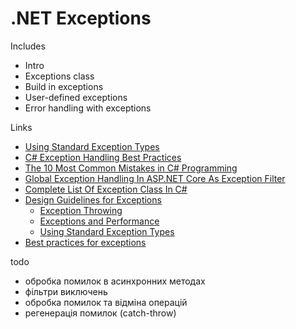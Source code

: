 # .NET Exceptions

Includes
- Intro
- Exceptions class
- Build in exceptions
- User-defined exceptions
- Error handling with exceptions


Links
- [Using Standard Exception Types](https://docs.microsoft.com/en-us/dotnet/standard/design-guidelines/using-standard-exception-types)
- [C# Exception Handling Best Practices](https://stackify.com/csharp-exception-handling-best-practices/)
- [The 10 Most Common Mistakes in C# Programming](https://www.toptal.com/c-sharp/top-10-mistakes-that-c-sharp-programmers-make)
- [Global Exception Handling In ASP.NET Core As Exception Filter](https://www.c-sharpcorner.com/blogs/global-exception-handling-in-asp-net-core-as-exception-filter)
- [Complete List Of Exception Class In C#](https://www.completecsharptutorial.com/basic/complete-system-exception.php)
- [Design Guidelines for Exceptions](https://docs.microsoft.com/en-us/dotnet/standard/design-guidelines/exceptions)
  - [Exception Throwing](https://docs.microsoft.com/en-us/dotnet/standard/design-guidelines/exception-throwing)
  - [Exceptions and Performance](https://docs.microsoft.com/en-us/dotnet/standard/design-guidelines/exceptions-and-performance)
  - [Using Standard Exception Types](https://docs.microsoft.com/en-us/dotnet/standard/design-guidelines/using-standard-exception-types)
- [Best practices for exceptions](https://docs.microsoft.com/en-us/dotnet/standard/exceptions/best-practices-for-exceptions)


todo
- обробка помилок в асинхронних методах
- фільтри виключень
- обробка помилок та відміна операцій
- регенерація помилок (catch-throw)